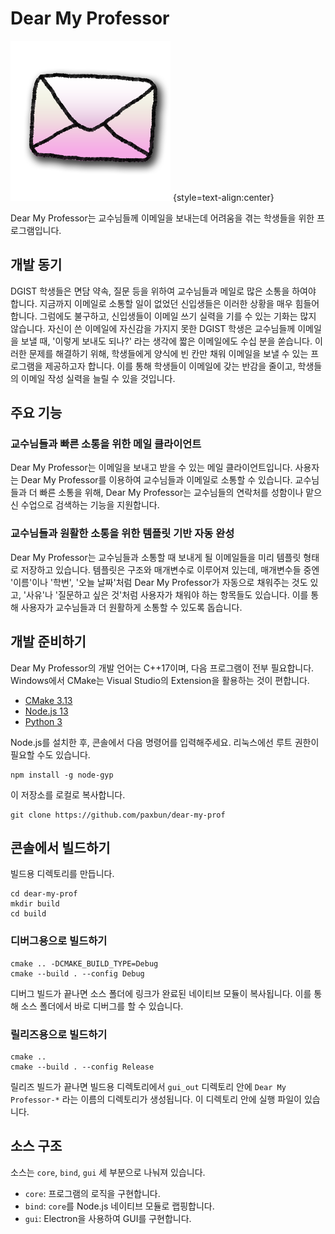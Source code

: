# Dear My Professor

![Logo](./gui/Asset/Icon.png) {style=text-align:center}

Dear My Professor는 교수님들께 이메일을 보내는데 어려움을 겪는 학생들을 위한
프로그램입니다.

## 개발 동기

DGIST 학생들은 면담 약속, 질문 등을 위하여 교수님들과 메일로 많은 소통을 하여야 합니다.
지금까지 이메일로 소통할 일이 없었던 신입생들은 이러한 상황을 매우 힘들어 합니다. 그럼에도
불구하고, 신입생들이 이메일 쓰기 실력을 기를 수 있는 기화는 많지 않습니다. 자신이 쓴
이메일에 자신감을 가지지 못한 DGIST 학생은 교수님들께 이메일을 보낼 때,
'이렇게 보내도 되나?' 라는 생각에 짧은 이메일에도 수십 분을 쏟습니다.
이러한 문제를 해결하기 위해, 학생들에게 양식에 빈 칸만 채워 이메일을 보낼 수 있는
프로그램을 제공하고자 합니다. 이를 통해 학생들이 이메일에 갖는 반감을 줄이고, 학생들의
이메일 작성 실력을 늘릴 수 있을 것입니다.

## 주요 기능

### 교수님들과 빠른 소통을 위한 메일 클라이언트

Dear My Professor는 이메일을 보내고 받을 수 있는 메일 클라이언트입니다. 사용자는 Dear
My Professor를 이용하여 교수님들과 이메일로 소통할 수 있습니다. 교수님들과 더 빠른
소통을 위해, Dear My Professor는 교수님들의 연락처를 성함이나 맡으신 수업으로 검색하는
기능을 지원합니다.

### 교수님들과 원활한 소통을 위한 템플릿 기반 자동 완성

Dear My Professor는 교수님들과 소통할 때 보내게 될 이메일들을 미리 템플릿 형태로
저장하고 있습니다. 템플릿은 구조와 매개변수로 이루어져 있는데, 매개변수들 중엔 '이름'이나
'학번', '오늘 날짜'처럼 Dear My Professor가 자동으로 채워주는 것도 있고, '사유'나
'질문하고 싶은 것'처럼 사용자가 채워야 하는 항목들도 있습니다. 이를 통해 사용자가
교수님들과 더 원활하게 소통할 수 있도록 돕습니다.

## 개발 준비하기

Dear My Professor의 개발 언어는 C++17이며, 다음 프로그램이 전부 필요합니다. Windows에서
CMake는 Visual Studio의 Extension을 활용하는 것이 편합니다.

* [CMake 3.13](https://cmake.org/download/)
* [Node.js 13](https://nodejs.org/)
* [Python 3](https://www.python.org/downloads/release)

Node.js를 설치한 후, 콘솔에서 다음 명령어를 입력해주세요. 리눅스에선 루트 권한이 필요할
수도 있습니다.

```
npm install -g node-gyp
```

이 저장소를 로컬로 복사합니다.

```
git clone https://github.com/paxbun/dear-my-prof
```

## 콘솔에서 빌드하기

빌드용 디렉토리를 만듭니다.

```
cd dear-my-prof
mkdir build
cd build
```

### 디버그용으로 빌드하기

```
cmake .. -DCMAKE_BUILD_TYPE=Debug
cmake --build . --config Debug
```

디버그 빌드가 끝나면 소스 폴더에 링크가 완료된 네이티브 모듈이 복사됩니다. 이를 통해 소스
폴더에서 바로 디버그를 할 수 있습니다.

### 릴리즈용으로 빌드하기

```
cmake ..
cmake --build . --config Release
```

릴리즈 빌드가 끝나면 빌드용 디렉토리에서 `gui_out` 디렉토리 안에 `Dear My Professor-*`
라는 이름의 디렉토리가 생성됩니다. 이 디렉토리 안에 실행 파일이 있습니다.

## 소스 구조

소스는 `core`, `bind`, `gui` 세 부분으로 나눠져 있습니다.

* `core`: 프로그램의 로직을 구현합니다.
* `bind`: `core`를 Node.js 네이티브 모듈로 랩핑합니다.
* `gui`: Electron을 사용하여 GUI를 구현합니다.